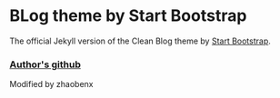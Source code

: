 # BLog theme by Start Bootstrap

The official Jekyll version of the Clean Blog theme by [Start Bootstrap](http://startbootstrap.com/).

### [Author's github](https://github.com/BlackrockDigital/startbootstrap-clean-blog-jekyll)

Modified by zhaobenx
